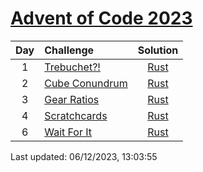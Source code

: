[Advent of Code 2023](https://adventofcode.com/2023)
==========

| Day | Challenge | Solution |
|:---:|:---|:---:|
| 1 | [Trebuchet?!](https://adventofcode.com/2023/day/1) | [Rust](./day01/main.rs) |
| 2 | [Cube Conundrum](https://adventofcode.com/2023/day/2) | [Rust](./day02/main.rs) |
| 3 | [Gear Ratios](https://adventofcode.com/2023/day/3) | [Rust](./day03/main.rs) |
| 4 | [Scratchcards](https://adventofcode.com/2023/day/4) | [Rust](./day04/main.rs) |
| 6 | [Wait For It](https://adventofcode.com/2023/day/6) | [Rust](./day06/main.rs) |

Last updated: 06/12/2023, 13:03:55